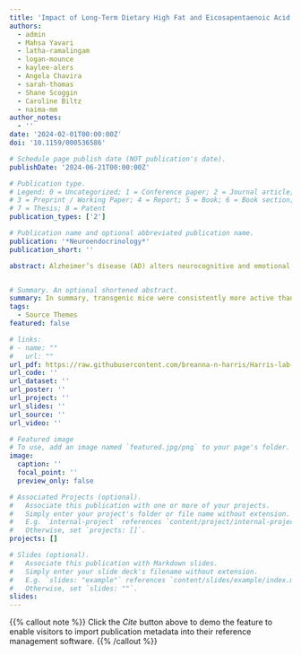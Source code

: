 ```yaml
---
title: 'Impact of Long-Term Dietary High Fat and Eicosapentaenoic Acid on Behavior and Hypothalamic-Pituitary-Adrenal Axis Activity in Amyloidogenic APPswe/PSEN1dE9 Mice'
authors:
  - admin
  - Mahsa Yavari
  - latha-ramalingam
  - logan-mounce
  - kaylee-alers
  - Angela Chavira
  - sarah-thomas
  - Shane Scoggin
  - Caroline Biltz
  - naima-mm
author_notes:
  - ''
date: '2024-02-01T00:00:00Z'
doi: '10.1159/000536586'

# Schedule page publish date (NOT publication's date).
publishDate: '2024-06-21T00:00:00Z'

# Publication type.
# Legend: 0 = Uncategorized; 1 = Conference paper; 2 = Journal article;
# 3 = Preprint / Working Paper; 4 = Report; 5 = Book; 6 = Book section;
# 7 = Thesis; 8 = Patent
publication_types: ['2']

# Publication name and optional abbreviated publication name.
publication: '*Neuroendocrinology*'
publication_short: ''

abstract: Alzheimer’s disease (AD) alters neurocognitive and emotional function and causes dysregulation of multiple homeostatic processes. The leading AD framework pins amyloid beta plaques and tau tangles as primary drivers of dysfunction. However, many additional variables, including diet, stress, sex, age, and pain tolerance, interact in ways that are not fully understood to impact the onset and progression of AD pathophysiology.


# Summary. An optional shortened abstract.
summary: In summary, transgenic mice were consistently more active than non-transgenic mice but did not perform worse on either cognitive task, even though we recently reported that these same transgenic mice exhibited metabolic changes and had increased amyloid beta. Mice fed high-fat diet had higher baseline and post-stressor corticosterone, but diet did not impact cognition or pain tolerance. Sex had the biggest influence, as female mice were consistently more active and had higher corticosterone than males. We asked, (1) does high-fat diet, compared to low-fat diet, exacerbate AD pathophysiology and behavioral decline? And, (2) can supplementation with eicosapentaenoic (EPA)-enriched fish oil prevent high-fat-diet-induced changes? 
tags:
  - Source Themes
featured: false

# links:
# - name: ""
#   url: ""
url_pdf: https://raw.githubusercontent.com/breanna-n-harris/Harris-lab-website/main/content/publication/Impact_of_LongTerm/Harris_etal_2024_neuroendo_EPAdiet_AD.pdf
url_code: ''
url_dataset: ''
url_poster: ''
url_project: ''
url_slides: ''
url_source: ''
url_video: ''

# Featured image
# To use, add an image named `featured.jpg/png` to your page's folder.
image:
  caption: ''
  focal_point: ''
  preview_only: false

# Associated Projects (optional).
#   Associate this publication with one or more of your projects.
#   Simply enter your project's folder or file name without extension.
#   E.g. `internal-project` references `content/project/internal-project/index.md`.
#   Otherwise, set `projects: []`.
projects: []

# Slides (optional).
#   Associate this publication with Markdown slides.
#   Simply enter your slide deck's filename without extension.
#   E.g. `slides: "example"` references `content/slides/example/index.md`.
#   Otherwise, set `slides: ""`.
slides:
---
```


{{% callout note %}}
Click the _Cite_ button above to demo the feature to enable visitors to import publication metadata into their reference management software.
{{% /callout %}}
